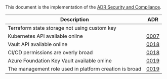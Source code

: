 #

This document is the implementation of the [ADR Security and Compliance](../adr/0015-security-and-compliance.md).

| Description                                            | ADR                                            |
| ------------------------------------------------------ | ---------------------------------------------- |
| Terraform state storage not using custom key           |                                                |
| Kubernetes API available online                        | [0007](../adr/0007-management-connectivity.md) |
| Vault API available online                             | [0018](../adr/0018-vault-setup.md)             |
| CI/CD permissions are overly broad                     | [0018](../adr/0018-vault-setup.md)             |
| Azure Foundation Key Vault available online            | [0019](../adr/0019-foundation-azure.md)        |
| The management role used in platform creation is broad | [0019](../adr/0019-foundation-azure.md)        |
